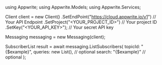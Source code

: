 using Appwrite;
using Appwrite.Models;
using Appwrite.Services;

Client client = new Client()
    .SetEndPoint("https://cloud.appwrite.io/v1") // Your API Endpoint
    .SetProject("<YOUR_PROJECT_ID>") // Your project ID
    .SetKey("<YOUR_API_KEY>"); // Your secret API key

Messaging messaging = new Messaging(client);

SubscriberList result = await messaging.ListSubscribers(
    topicId: "{$example}",
    queries: new List<string>(), // optional
    search: "{$example}" // optional
);
